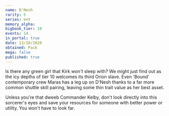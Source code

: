 ```yaml
---
name: D'Nesh
rarity: 5
series: ent
memory_alpha:
bigbook_tier: 10
events: 14
in_portal: true
date: 13/10/2020
obtained: Pack
mega: false
published: true
---
```


Is there any green girl that Kirk *won't* sleep with? We might just find out as the icy depths of tier 10 welcomes its third Orion slave. Even 'Bound' contemporary crew Maras has a leg up on D'Nesh thanks to a far more common shuttle skill pairing, leaving some thin trait value as her best asset. 

Unless you're that dweeb Commander Kelby, don't look directly into this sorcerer's eyes and save your resources for someone with better power or utility. You won't have to look far.
